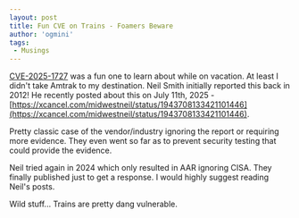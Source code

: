 ```yaml
---
layout: post
title: Fun CVE on Trains - Foamers Beware
author: 'ogmini'
tags:
 - Musings
---
```


[CVE-2025-1727](https://www.cisa.gov/news-events/ics-advisories/icsa-25-191-10) was a fun one to learn about while on vacation. At least I didn't take Amtrak to my destination. Neil Smith initially reported this back in 2012! He recently posted about this on July 11th, 2025 - [https://xcancel.com/midwestneil/status/1943708133421101446](https://xcancel.com/midwestneil/status/1943708133421101446). 

Pretty classic case of the vendor/industry ignoring the report or requiring more evidence. They even went so far as to prevent security testing that could provide the evidence. 

Neil tried again in 2024 which only resulted in AAR ignoring CISA. They finally published just to get a response. I would highly suggest reading Neil's posts. 

Wild stuff... Trains are pretty dang vulnerable. 
